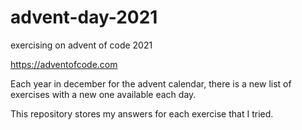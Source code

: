 # advent-day-2021
exercising on advent of code 2021

https://adventofcode.com

Each year in december for the advent calendar, there is a new list of exercises with a new one available each day.

This repository stores my answers for each exercise that I tried.
